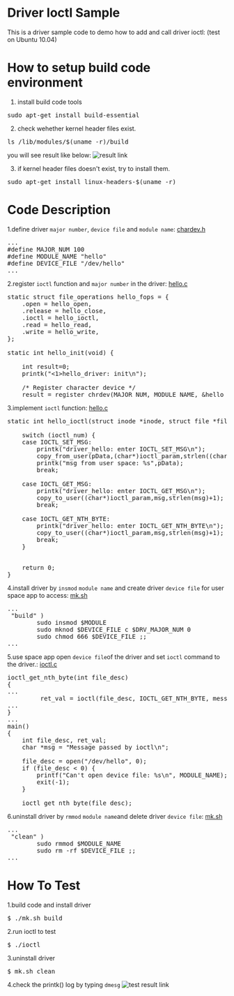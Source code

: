 # Driver Ioctl Sample
This is a driver sample code to demo how to add and call driver ioctl: (test on Ubuntu 10.04)

# How to setup build code environment
1. install build code tools
<pre>
sudo apt-get install build-essential
</pre>
2. check wehether kernel header files exist.
<pre>
ls /lib/modules/$(uname -r)/build
</pre>
you will see result like below:
![result link](http://139.162.35.49/image/Linux-Programming/small_template_20160414.png)

3. if kernel header files doesn't exist, try to install them.
<pre>
sudo apt-get install linux-headers-$(uname -r)
</pre>


# Code Description
1.define driver `major number`, `device file` and `module name`: [chardev.h](https://github.com/ivan0124/Linux-programming/blob/master/driver_ioctl_demo/chardev.h)
<pre>
...
#define MAJOR_NUM 100
#define MODULE_NAME "hello"
#define DEVICE_FILE "/dev/hello"
...
</pre>

2.register `ioctl` function and `major number` in the driver: [hello.c](https://github.com/ivan0124/Linux-programming/blob/master/driver_ioctl_demo/hello.c)
<pre>
static struct file_operations hello_fops = {
    .open = hello_open,
    .release = hello_close,
    .ioctl = hello_ioctl,
    .read = hello_read,
    .write = hello_write,
};

static int hello_init(void) {
    
    int result=0;
    printk("<1>hello_driver: init\n");

    /* Register character device */
    result = register_chrdev(MAJOR_NUM, MODULE_NAME, &hello_fops);
</pre>

3.implement `ioctl` function: [hello.c](https://github.com/ivan0124/Linux-programming/blob/master/driver_ioctl_demo/hello.c)
<pre>
static int hello_ioctl(struct inode *inode, struct file *filp, unsigned int ioctl_num, unsigned long ioctl_param) {
  
    switch (ioctl_num) {
	case IOCTL_SET_MSG:
		printk("driver_hello: enter IOCTL_SET_MSG\n");
        copy_from_user(pData,(char*)ioctl_param,strlen((char*)ioctl_param));
       	printk("msg from user space: %s",pData);
		break;

	case IOCTL_GET_MSG:
		printk("driver_hello: enter IOCTL_GET_MSG\n");
		copy_to_user((char*)ioctl_param,msg,strlen(msg)+1);
		break;

	case IOCTL_GET_NTH_BYTE:
		printk("driver_hello: enter IOCTL_GET_NTH_BYTE\n");
		copy_to_user((char*)ioctl_param,msg,strlen(msg)+1);
		break;
    }


    return 0;
}
</pre>

4.install driver by `insmod` `module name` and create driver `device file` for user space app to access: [mk.sh](https://github.com/ivan0124/Linux-programming/blob/master/driver_ioctl_demo/mk.sh)
<pre>
...
 "build" )
        sudo insmod $MODULE
	    sudo mknod $DEVICE_FILE c $DRV_MAJOR_NUM 0
        sudo chmod 666 $DEVICE_FILE ;;
...        
</pre>

5.use space app open `device file`of the driver and set `ioctl` command to the driver.: [ioctl.c](https://github.com/ivan0124/Linux-programming/blob/master/driver_ioctl_demo/ioctl.c)
<pre>
ioctl_get_nth_byte(int file_desc)
{
...
         ret_val = ioctl(file_desc, IOCTL_GET_NTH_BYTE, message);
...         
}
...
main()
{
	int file_desc, ret_val;
	char *msg = "Message passed by ioctl\n";

	file_desc = open("/dev/hello", 0);
	if (file_desc < 0) {
		printf("Can't open device file: %s\n", MODULE_NAME);
		exit(-1);
	}

	ioctl_get_nth_byte(file_desc);
</pre>

6.uninstall driver by `rmmod` `module name`and delete driver `device file`: [mk.sh](https://github.com/ivan0124/Linux-programming/blob/master/driver_ioctl_demo/mk.sh)
<pre>
...
 "clean" )
        sudo rmmod $MODULE_NAME
        sudo rm -rf $DEVICE_FILE ;;
...        
</pre>

# How To Test 
1.build code and install driver
<pre>
$ ./mk.sh build 
</pre>

2.run ioctl to test
<pre>
$ ./ioctl
</pre>

3.uninstall driver
<pre>
$ mk.sh clean
</pre>

4.check the printk() log by typing `dmesg`
![test result link](http://139.162.35.49/image/Linux-Programming/20160327_driver_iotcl_demo.png)
